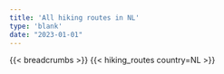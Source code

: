 ```yaml
---
title: 'All hiking routes in NL'
type: 'blank'
date: "2023-01-01"
---
```


{{< breadcrumbs >}}
{{< hiking_routes country=NL >}}
